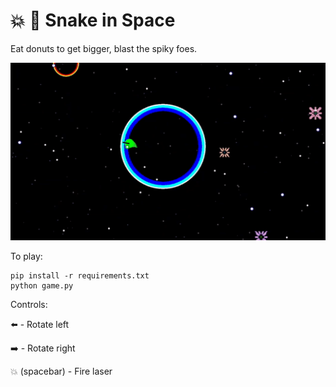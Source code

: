 # :boom: :snake: Snake in Space

Eat donuts to get bigger, blast the spiky foes.

![Screenshot 1](screenshots/gameplay.gif)

To play:

    pip install -r requirements.txt
    python game.py

Controls:

:arrow_left: - Rotate left

:arrow_right: - Rotate right

:boom: (spacebar) - Fire laser
